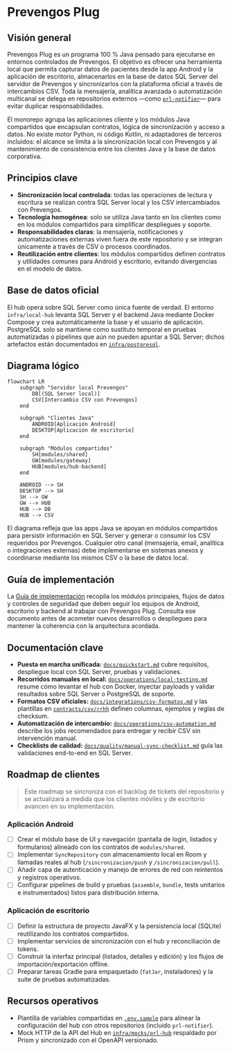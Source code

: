 # Prevengos Plug

## Visión general
Prevengos Plug es un programa 100 % Java pensado para ejecutarse en entornos controlados de Prevengos. El objetivo es ofrecer una herramienta local que permita capturar datos de pacientes desde la app Android y la aplicación de escritorio, almacenarlos en la base de datos SQL Server del servidor de Prevengos y sincronizarlos con la plataforma oficial a través de intercambios CSV. Toda la mensajería, analítica avanzada o automatización multicanal se delega en repositorios externos —como [`prl-notifier`](https://github.com/prevengos/prl-notifier)— para evitar duplicar responsabilidades.

El monorepo agrupa las aplicaciones cliente y los módulos Java compartidos que encapsulan contratos, lógica de sincronización y acceso a datos. No existe motor Python, ni código Kotlin, ni adaptadores de terceros incluidos: el alcance se limita a la sincronización local con Prevengos y al mantenimiento de consistencia entre los clientes Java y la base de datos corporativa.

## Principios clave
- **Sincronización local controlada**: todas las operaciones de lectura y escritura se realizan contra SQL Server local y los CSV intercambiados con Prevengos.
- **Tecnología homogénea**: solo se utiliza Java tanto en los clientes como en los módulos compartidos para simplificar despliegues y soporte.
- **Responsabilidades claras**: la mensajería, notificaciones y automatizaciones externas viven fuera de este repositorio y se integran únicamente a través de CSV o procesos coordinados.
- **Reutilización entre clientes**: los módulos compartidos definen contratos y utilidades comunes para Android y escritorio, evitando divergencias en el modelo de datos.

## Base de datos oficial

El hub opera sobre SQL Server como única fuente de verdad. El entorno
`infra/local-hub` levanta SQL Server y el backend Java mediante Docker Compose y
crea automáticamente la base y el usuario de aplicación. PostgreSQL solo se
mantiene como sustituto temporal en pruebas automatizadas o pipelines que aún no
pueden apuntar a SQL Server; dichos artefactos están documentados en
[`infra/postgresql`](infra/postgresql/README.md).

## Diagrama lógico
```mermaid
flowchart LR
    subgraph "Servidor local Prevengos"
        DB[(SQL Server local)]
        CSV[Intercambio CSV con Prevengos]
    end

    subgraph "Clientes Java"
        ANDROID[Aplicación Android]
        DESKTOP[Aplicación de escritorio]
    end

    subgraph "Módulos compartidos"
        SH[modules/shared]
        GW[modules/gateway]
        HUB[modules/hub-backend]
    end

    ANDROID --> SH
    DESKTOP --> SH
    SH --> GW
    GW --> HUB
    HUB --> DB
    HUB --> CSV
```

El diagrama refleja que las apps Java se apoyan en módulos compartidos para persistir información en SQL Server y generar o consumir los CSV requeridos por Prevengos. Cualquier otro canal (mensajería, email, analítica o integraciones externas) debe implementarse en sistemas anexos y coordinarse mediante los mismos CSV o la base de datos local.

## Guía de implementación

La [Guía de implementación](docs/guia-de-implementacion.md) recopila los módulos principales, flujos de datos y controles de seguridad que deben seguir los equipos de Android, escritorio y backend al trabajar con Prevengos Plug. Consulta ese documento antes de acometer nuevos desarrollos o despliegues para mantener la coherencia con la arquitectura acordada.

## Documentación clave

- **Puesta en marcha unificada:** [`docs/quickstart.md`](docs/quickstart.md) cubre requisitos, despliegue local con SQL Server, pruebas y validaciones.
- **Recorridos manuales en local:** [`docs/operations/local-testing.md`](docs/operations/local-testing.md) resume cómo levantar el hub con Docker, inyectar payloads y validar resultados sobre SQL Server o PostgreSQL de soporte.
- **Formatos CSV oficiales:** [`docs/integrations/csv-formatos.md`](docs/integrations/csv-formatos.md) y las plantillas en [`contracts/csv/rrhh`](contracts/csv/rrhh/README.md) definen columnas, ejemplos y reglas de checksum.
- **Automatización de intercambio:** [`docs/operations/csv-automation.md`](docs/operations/csv-automation.md) describe los jobs recomendados para entregar y recibir CSV sin intervención manual.
- **Checklists de calidad:** [`docs/quality/manual-sync-checklist.md`](docs/quality/manual-sync-checklist.md) guía las validaciones end-to-end en SQL Server.

## Roadmap de clientes

> Este roadmap se sincroniza con el backlog de tickets del repositorio y se actualizará a medida que los clientes móviles y de escritorio avancen en su implementación.

### Aplicación Android

- [ ] Crear el módulo base de UI y navegación (pantalla de login, listados y formularios) alineado con los contratos de `modules/shared`.
- [ ] Implementar `SyncRepository` con almacenamiento local en Room y llamadas reales al hub (`/sincronizacion/push` y `/sincronizacion/pull`).
- [ ] Añadir capa de autenticación y manejo de errores de red con reintentos y registros operativos.
- [ ] Configurar pipelines de build y pruebas (`assemble`, `bundle`, tests unitarios e instrumentados) listos para distribución interna.

### Aplicación de escritorio

- [ ] Definir la estructura de proyecto JavaFX y la persistencia local (SQLite) reutilizando los contratos compartidos.
- [ ] Implementar servicios de sincronización con el hub y reconciliación de tokens.
- [ ] Construir la interfaz principal (listados, detalles y edición) y los flujos de importación/exportación offline.
- [ ] Preparar tareas Gradle para empaquetado (`fatJar`, instaladores) y la suite de pruebas automatizadas.

## Recursos operativos

- Plantilla de variables compartidas en [`.env.sample`](./.env.sample) para alinear la configuración del hub con otros repositorios (incluido `prl-notifier`).
- Mock HTTP de la API del Hub en [`infra/mocks/prl-hub`](infra/mocks/prl-hub) respaldado por Prism y sincronizado con el OpenAPI versionado.

